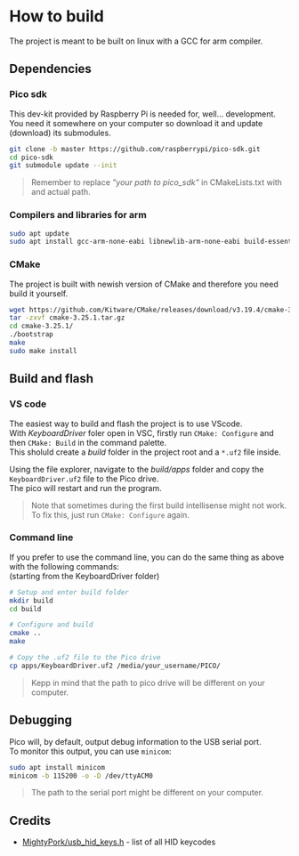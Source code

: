 # How to build

The project is meant to be built on linux with a GCC for arm compiler.

## Dependencies

### Pico sdk

This dev-kit provided by Raspberry Pi is needed for, well... development.  
You need it somewhere on your computer so download it and update (download) its submodules.  

```bash
git clone -b master https://github.com/raspberrypi/pico-sdk.git
cd pico-sdk
git submodule update --init
```

> Remember to replace _"your path to pico_sdk"_ in CMakeLists.txt with and actual path.

### Compilers and libraries for arm

```bash
sudo apt update
sudo apt install gcc-arm-none-eabi libnewlib-arm-none-eabi build-essential
```

### CMake

The project is built with newish version of CMake and therefore you need build it yourself.  

```bash
wget https://github.com/Kitware/CMake/releases/download/v3.19.4/cmake-3.25.1.tar.gz
tar -zxvf cmake-3.25.1.tar.gz
cd cmake-3.25.1/
./bootstrap
make
sudo make install
```

## Build and flash

### VS code

The easiest way to build and flash the project is to use VScode.  
With _KeyboardDriver_ foler open in VSC, firstly run `CMake: Configure` and then `CMake: Build` in the command palette.  
This sholuld create a _build_ folder in the project root and a `*.uf2` file inside.  

Using the file explorer, navigate to the _build/apps_ folder and copy the `KeyboardDriver.uf2` file to the Pico drive.  
The pico will restart and run the program.

> Note that sometimes during the first build intellisense might not work.  
> To fix this, just run `CMake: Configure` again.

### Command line

If you prefer to use the command line, you can do the same thing as above with the following commands:  
(starting from the KeyboardDriver folder)

```bash
# Setup and enter build folder
mkdir build
cd build

# Configure and build
cmake ..
make

# Copy the .uf2 file to the Pico drive
cp apps/KeyboardDriver.uf2 /media/your_username/PICO/
```

> Kepp in mind that the path to pico drive will be different on your computer.

## Debugging

Pico will, by default, output debug information to the USB serial port.  
To monitor this output, you can use `minicom`:

```bash
sudo apt install minicom
minicom -b 115200 -o -D /dev/ttyACM0
```

> The path to the serial port might be different on your computer.

## Credits

- [MightyPork/usb_hid_keys.h](https://gist.github.com/MightyPork/6da26e382a7ad91b5496ee55fdc73db2) - list of all HID keycodes
